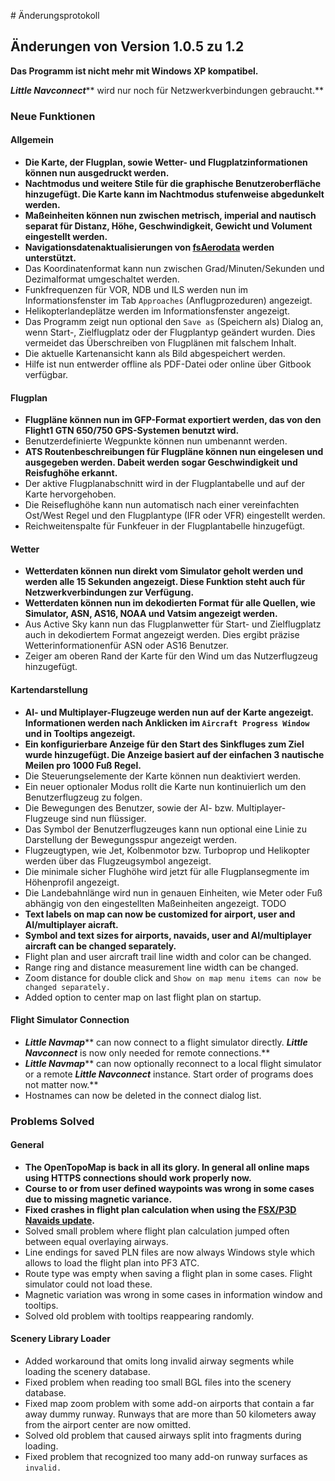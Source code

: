                                                                                                                                                                                                                                                                                                                                                                                                                                                                                                                                                                                                                                                                                                                                                                                                                                                                                                                                                                                                                                                                                                                                                                                                                                                                                                                                                                                                                                                                                                                                                                                                                                                                                                                                                                                                                                                                                                                                                                                                                                                                                                                                                                                                                                                                                                                                                                                                                                                                                                                                                                                                                                                                                                                                                                                                                                                                                                                                                                                                                                                                                                                                                                                                                                                                                                                                                                                                                                                                                                                                                                                                                                                                                                                                                                                                                                                                                                                                                                                                                                                                                                                                                                                                                                                                                                                                                                                                                                                                                                                                                                                                                                                                                                                                                                                                                                                                                                                                                                                                                                                                                                                                                                                                                                                                                                                                                                                                                                                                                                                                                                                                                                                                                                                              # Änderungsprotokoll

## Änderungen von Version 1.0.5 zu 1.2

**Das Programm ist nicht mehr mit Windows XP kompatibel.**

_**Little Navconnect**_** wird nur noch für Netzwerkverbindungen gebraucht.**

### Neue Funktionen

#### Allgemein

* **Die Karte, der Flugplan, sowie Wetter- und Flugplatzinformationen können nun ausgedruckt werden.**
* **Nachtmodus und weitere Stile für die graphische Benutzeroberfläche hinzugefügt. Die Karte kann im Nachtmodus stufenweise abgedunkelt werden.**
* **Maßeinheiten können nun zwischen metrisch, imperial and nautisch separat für Distanz, Höhe, Geschwindigkeit, Gewicht und Volument eingestellt werden.**
* **Navigationsdatenaktualisierungen von **[**fsAerodata**](https://www.fsaerodata.com)** werden unterstützt.**
* Das Koordinatenformat kann nun zwischen Grad/Minuten/Sekunden und Dezimalformat umgeschaltet werden.
* Funkfrequenzen für VOR, NDB und ILS werden nun im Informationsfenster im Tab `Approaches` \(Anflugprozeduren\) angezeigt.
* Helikopterlandeplätze werden im Informationsfenster angezeigt.
* Das Programm zeigt nun optional den `Save as` \(Speichern als\) Dialog an, wenn Start-, Zielflugplatz oder der Flugplantyp geändert wurden. Dies vermeidet das Überschreiben von Flugplänen mit falschem Inhalt.
* Die aktuelle Kartenansicht kann als Bild abgespeichert werden.
* Hilfe ist nun entwerder offline als PDF-Datei oder online über Gitbook verfügbar.

#### Flugplan

* **Flugpläne können nun im GFP-Format exportiert werden, das von den Flight1 GTN 650/750 GPS-Systemen benutzt wird.**
* Benutzerdefinierte Wegpunkte können nun umbenannt werden.
* **ATS Routenbeschreibungen für Flugpläne können nun eingelesen und ausgegeben werden. Dabeit werden sogar Geschwindigkeit und Reisfughöhe erkannt.**
* Der aktive Flugplanabschnitt wird in der Flugplantabelle und auf der Karte hervorgehoben.
* Die Reiseflughöhe kann nun automatisch nach einer vereinfachten Ost/West Regel und den Flugplantype \(IFR oder VFR\) eingestellt werden.
* Reichweitenspalte für Funkfeuer in der Flugplantabelle hinzugefügt.

#### Wetter

* **Wetterdaten können nun direkt vom Simulator geholt werden und werden alle 15 Sekunden angezeigt. Diese Funktion steht auch für Netzwerkverbindungen zur Verfügung.**
* **Wetterdaten können nun im dekodierten Format für alle Quellen, wie Simulator, ASN, AS16, NOAA und Vatsim angezeigt werden.**
* Aus Active Sky kann nun das Flugplanwetter für Start- und Zielflugplatz auch in dekodiertem Format angezeigt werden. Dies ergibt präzise Wetterinformationenfür ASN oder AS16 Benutzer.
* Zeiger am oberen Rand der Karte für den Wind um das Nutzerflugzeug hinzugefügt.

#### Kartendarstellung

* **AI- und Multiplayer-Flugzeuge werden nun auf der Karte angezeigt. Informationen werden nach Anklicken im `Aircraft Progress Window` und in Tooltips angezeigt.**
* **Ein konfigurierbare Anzeige für den Start des Sinkfluges zum Ziel wurde hinzugefügt. Die Anzeige basiert auf der einfachen 3 nautische Meilen pro 1000 Fuß Regel.**
* Die Steuerungselemente der Karte können nun deaktiviert werden.
* Ein neuer optionaler Modus rollt die Karte nun kontinuierlich um den Benutzerflugzeug zu folgen.
* Die Bewegungen des Benutzer, sowie der AI- bzw. Multiplayer-Flugzeuge sind nun flüssiger.
* Das Symbol der Benutzerflugzeuges kann nun optional eine Linie zu Darstellung der Bewegungsspur angezeigt werden.
* Flugzeugtypen, wie Jet, Kolbenmotor bzw. Turboprop und Helikopter werden über das Flugzeugsymbol angezeigt.
* Die minimale sicher Flughöhe wird jetzt für alle Flugplansegmente im Höhenprofil angezeigt.
* Die Landebahnlänge wird nun in genauen Einheiten, wie Meter oder Fuß abhängig von den eingestellten Maßeinheiten angezeigt.
TODO
* **Text labels on map can now be customized for airport, user and AI/multiplayer aicraft.**
* **Symbol and text sizes for airports, navaids, user and AI/multiplayer aircraft can be changed separately.**
* Flight plan and user aircraft trail line width and color can be changed.
* Range ring and distance measurement line width can be changed.
* Zoom distance for double click and `Show on map menu items can now be changed separately.`
* Added option to center map on last flight plan on startup.

#### Flight Simulator Connection

* _**Little Navmap**_** can now connect to a flight simulator directly. **_**Little Navconnect**_** is now only needed for remote connections.**
* _**Little Navmap**_** can now optionally reconnect to a local flight simulator or a remote **_**Little Navconnect**_** instance. Start order of programs does not matter now.**
* Hostnames can now be deleted in the connect dialog list.

### Problems Solved

#### General

* **The OpenTopoMap is back in all its glory. In general all online maps using HTTPS connections should work properly now.**
* **Course to or from user defined waypoints was wrong in some cases due to missing magnetic variance.**
* **Fixed crashes in flight plan calculation when using the **[**FSX/P3D Navaids update**](http://www.aero.sors.fr/navaids3.html)**.**
* Solved small problem where flight plan calculation jumped often between equal overlaying airways.
* Line endings for saved PLN files are now always Windows style which allows to load the flight plan into PF3 ATC.
* Route type was empty when saving a flight plan in some cases. Flight simulator could not load these.
* Magnetic variation was wrong in some cases in information window and tooltips.
* Solved old problem with tooltips reappearing randomly.

#### Scenery Library Loader

* Added workaround that omits long invalid airway segments while loading the scenery database.
* Fixed problem when reading too small BGL files into the scenery database.
* Fixed map zoom problem with some add-on airports that contain a far away dummy runway. Runways that are more than 50 kilometers away from the airport center are now omitted.
* Solved old problem that caused airways split into fragments during loading.
* Fixed problem that recognized too many add-on runway surfaces as `invalid.`


